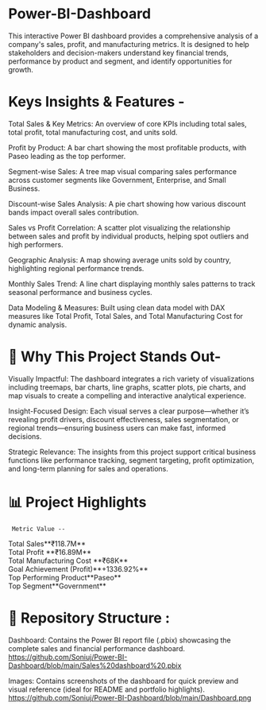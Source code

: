 # Power-BI-Dashboard
This interactive Power BI dashboard provides a comprehensive analysis of a company's sales, profit, and manufacturing metrics. It is designed to help stakeholders and decision-makers understand key financial trends, performance by product and segment, and identify opportunities for growth.


# Keys Insights & Features - 

Total Sales & Key Metrics: An overview of core KPIs including total sales, total profit, total manufacturing cost, and units sold. 

Profit by Product: A bar chart showing the most profitable products, with Paseo leading as the top performer. 

Segment-wise Sales: A tree map visual comparing sales performance across customer segments like Government, Enterprise, and Small Business. 

Discount-wise Sales Analysis: A pie chart showing how various discount bands impact overall sales contribution. 

Sales vs Profit Correlation: A scatter plot visualizing the relationship between sales and profit by individual products, helping spot outliers and high performers. 

Geographic Analysis: A map showing average units sold by country, highlighting regional performance trends. 

Monthly Sales Trend: A line chart displaying monthly sales patterns to track seasonal performance and business cycles. 

Data Modeling & Measures: Built using clean data model with DAX measures like Total Profit, Total Sales, and Total Manufacturing Cost for dynamic analysis. 


# 🌟  Why This Project Stands Out-

Visually Impactful: The dashboard integrates a rich variety of visualizations including treemaps, bar charts, line graphs, scatter plots, pie charts, and map visuals to create a compelling and interactive analytical experience.

Insight-Focused Design: Each visual serves a clear purpose—whether it’s revealing profit drivers, discount effectiveness, sales segmentation, or regional trends—ensuring business users can make fast, informed decisions.

Strategic Relevance: The insights from this project support critical business functions like performance tracking, segment targeting, profit optimization, and long-term planning for sales and operations.


#  📊  Project Highlights
     Metric	Value --   
   
<p> Total Sales**₹118.7M** <br> 
Total Profit **₹16.89M** <br>
Total Manufacturing Cost	**₹68K** <br>
Goal Achievement (Profit)**+1336.92%** <br>
Top Performing Product**Paseo** <br>
Top Segment**Government** <br></p>


# 📁 Repository Structure :

 Dashboard: Contains the Power BI report file (.pbix) showcasing the complete sales and financial performance dashboard. https://github.com/Soniuj/Power-BI-Dashboard/blob/main/Sales%20dashboard%20.pbix

 Images: Contains screenshots of the dashboard for quick preview and visual reference (ideal for README and portfolio highlights). https://github.com/Soniuj/Power-BI-Dashboard/blob/main/Dashboard.png
